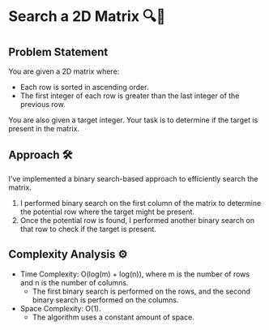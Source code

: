 # Search a 2D Matrix 🔍🔢

## Problem Statement

You are given a 2D matrix where:
- Each row is sorted in ascending order.
- The first integer of each row is greater than the last integer of the previous row.

You are also given a target integer. Your task is to determine if the target is present in the matrix.

## Approach 🛠️

I've implemented a binary search-based approach to efficiently search the matrix.

1. I performed binary search on the first column of the matrix to determine the potential row where the target might be present.
2. Once the potential row is found, I performed another binary search on that row to check if the target is present.

## Complexity Analysis ⚙️

- Time Complexity: O(log(m) + log(n)), where m is the number of rows and n is the number of columns.
  - The first binary search is performed on the rows, and the second binary search is performed on the columns.
- Space Complexity: O(1).
  - The algorithm uses a constant amount of space.
